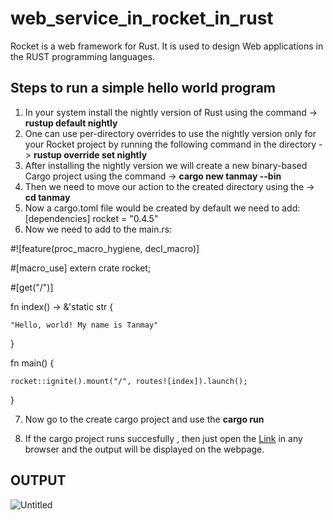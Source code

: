 # web_service_in_rocket_in_rust
Rocket is a web framework for Rust. It is used to design Web applications in the RUST programming languages.
## Steps to run a simple hello world program
1. In your system install the nightly version of Rust using the command -> **rustup default nightly**
2. One can use per-directory overrides to use the nightly version only for your Rocket project by running the following command in the directory -> **rustup override set nightly**
3. After installing the nightly version we will create a new binary-based Cargo project using the command -> **cargo new tanmay --bin**
4. Then we need to move our action to the created directory using the -> **cd tanmay**
5. Now a cargo.toml file would be created by default we need to add:
[dependencies]
rocket = "0.4.5"
6.  Now we need to add to the main.rs:

#![feature(proc_macro_hygiene, decl_macro)]

#[macro_use] extern crate rocket;

#[get("/")]

fn index() -> &'static str {

    "Hello, world! My name is Tanmay"
    
}

fn main() {

    rocket::ignite().mount("/", routes![index]).launch();
    
}


7. Now go to the create cargo project and use the **cargo run**

8. If the cargo project runs succesfully , then just open the [Link](https://localhost:8000) in any browser and the output will be displayed on the webpage.
## OUTPUT
![Untitled](https://user-images.githubusercontent.com/53641559/87393811-59dedf00-c5cc-11ea-80ef-a9a37e912b21.png)
